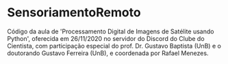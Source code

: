 # SensoriamentoRemoto
Código da aula de 'Processamento Digital de Imagens de Satélite usando Python', oferecida em 26/11/2020 no servidor do Discord do Clube do Cientista, com participação especial do prof. Dr. Gustavo Baptista (UnB) e o doutorando Gustavo Ferreira (UnB), e coordenada por Rafael Menezes.
